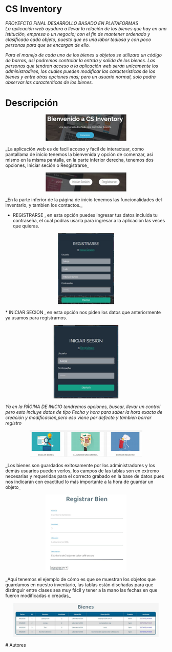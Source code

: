 # CS Inventory
_PROYEFCTO FINAL DESARROLLO BASADO EN PLATAFORMAS_ <br/>
_La aplicación web ayudara a llevar la relación de los bienes que hay en una istitución, empresa o un negocio; con el fin de mantener ordenado y clasificado cada objeto, puesto que es una labor tediosa y con poco personas para que se encargan de ello._ <br/>


_Para el manejo de cada uno de los bienes u objetos se utilizara un código de barras, asi podremos controlar la entrda y salida de los bienes. Las personas que tendran acceso a la aplicación web serán unicamente los administradires, los cuales pueden modificar las características de los bienes y entre otras opciones mas; pero un usuario normal, solo podra observar las caracteríticas de los bienes._<br/>

# Descripción
<p align="center">
  <img width="50%" height="50%" src="_readme_/db2.PNG">
</p>
_La aplicación web es de facil acceso y facil de interactuar, como pantallama de inicio tenemos la bienvenida y opción de comenzar, asi mismo en la misma pantalla, en la parte inferior derecha, tenemos dos opciones, Iniciar seción o Resgistrarse_<br/>
<p align="center">
  <img width="50%" height="50%" src="_readme_/db1.PNG">
</p>
_En la parte inferior de la página de inicio tenemos las funcionalidades del inventario, y tambien los contactos._<br/>

* REGISTRARSE , en esta opción puedes ingresar tus datos incluida tu contraseña, el cual podras usarla para ingresar a la aplicación las veces que quieras. 
<p align="center">
  <img width="35%" height="35%" src="_readme_/db3.PNG">
</p>
* INICIAR SECION , en esta opción nos piden los datos que anteriormente ya usamos para registrarnos.
<p align="center">
  <img width="40%" height="40%" src="_readme_/db4.PNG">
</p>

_Ya en la PÁGINA DE INICIO tendremos opciones, buscar, llevar un control pero esto incluye datos de tipo Fecha y hora para saber la hora exacta de creación y modificación,pero eso viene por defecto y tambien borrar registro_<br/>
<p align="center">
  <img width="70%" height="70%" src="_readme_/db5.PNG">
</p>
_Los bienes son guardados exitosamente por los administradores y los demás usuarios
pueden verlos, los campos de las tablas son en extremo necesarias y requeridas para el
correcto grabado en la base de datos pues nos indicarán con exactitud lo más importante
a la hora de guardar un objeto_<br/>

<p align="center">
  <img width="50%" height="50%" src="_readme_/db6.PNG">
</p>
_Aquí tenemos el ejemplo de cómo es que se muestran los objetos que guardamos en
nuestro inventario, las tablas están diseñadas para que distinguir entre clases sea muy
fácil y tener a la mano las fechas en que fueron modificadas o creadas_<br/>
<p align="center">
  <img width="90%" height="90%" src="_readme_/db7.PNG">
</p>
# Autores

